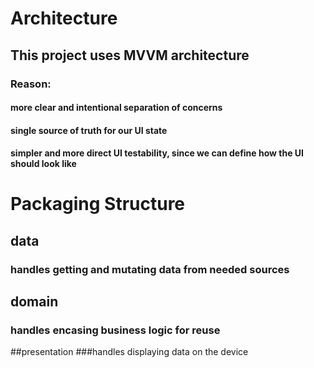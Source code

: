 # Architecture
## This project uses MVVM architecture 
### Reason:

#### more clear and intentional separation of concerns
#### single source of truth for our UI state 
#### simpler and more direct UI testability, since we can define how the UI should look like
# Packaging Structure
## data
### handles getting and mutating data from needed sources
## domain
### handles encasing business logic for reuse
##presentation
###handles displaying data on the device
